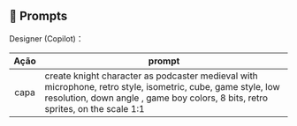 ## 🧠 Prompts


Designer (Copilot)：

|   Ação   | prompt                                                                                                                                                                                                                                                                         |
| :------: | ------------------------------------------------------------------------------------------------------------------------------------------------------------------------------------------------------------------------------------------------------------------------------ |
|  capa  | create knight character as podcaster medieval with microphone, retro style, isometric, cube, game style, low resolution, down angle , game boy colors, 8 bits, retro sprites, on the scale 1:1 |


